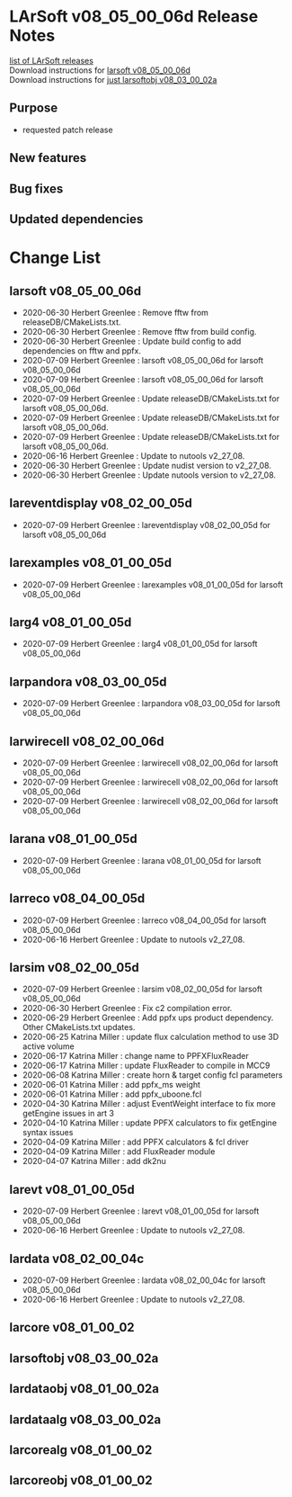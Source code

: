 # LArSoft v08_05_00_06d Release Notes



[list of LArSoft releases](LArSoft_release_list)  
Download instructions for [larsoft v08_05_00_06d](http://scisoft.fnal.gov/scisoft/bundles/larsoft/v08_05_00_06d/larsoft-v08_05_00_06d.html)  
Download instructions for [just larsoftobj v08_03_00_02a](http://scisoft.fnal.gov/scisoft/bundles/larsoftobj/v08_03_00_02a/larsoftobj-v08_03_00_02a.html)

## Purpose

-   requested patch release

## New features

## Bug fixes

## Updated dependencies

# Change List

## larsoft v08_05_00_06d

-   2020-06-30 Herbert Greenlee : Remove fftw from releaseDB/CMakeLists.txt.
-   2020-06-30 Herbert Greenlee : Remove fftw from build config.
-   2020-06-30 Herbert Greenlee : Update build config to add dependencies on fftw and ppfx.
-   2020-07-09 Herbert Greenlee : larsoft v08_05_00_06d for larsoft v08_05_00_06d
-   2020-07-09 Herbert Greenlee : larsoft v08_05_00_06d for larsoft v08_05_00_06d
-   2020-07-09 Herbert Greenlee : Update releaseDB/CMakeLists.txt for larsoft v08_05_00_06d.
-   2020-07-09 Herbert Greenlee : Update releaseDB/CMakeLists.txt for larsoft v08_05_00_06d.
-   2020-07-09 Herbert Greenlee : Update releaseDB/CMakeLists.txt for larsoft v08_05_00_06d.
-   2020-06-16 Herbert Greenlee : Update to nutools v2_27_08.
-   2020-06-30 Herbert Greenlee : Update nudist version to v2_27_08.
-   2020-06-30 Herbert Greenlee : Update nutools version to v2_27_08.

## lareventdisplay v08_02_00_05d

-   2020-07-09 Herbert Greenlee : lareventdisplay v08_02_00_05d for larsoft v08_05_00_06d

## larexamples v08_01_00_05d

-   2020-07-09 Herbert Greenlee : larexamples v08_01_00_05d for larsoft v08_05_00_06d

## larg4 v08_01_00_05d

-   2020-07-09 Herbert Greenlee : larg4 v08_01_00_05d for larsoft v08_05_00_06d

## larpandora v08_03_00_05d

-   2020-07-09 Herbert Greenlee : larpandora v08_03_00_05d for larsoft v08_05_00_06d

## larwirecell v08_02_00_06d

-   2020-07-09 Herbert Greenlee : larwirecell v08_02_00_06d for larsoft v08_05_00_06d
-   2020-07-09 Herbert Greenlee : larwirecell v08_02_00_06d for larsoft v08_05_00_06d
-   2020-07-09 Herbert Greenlee : larwirecell v08_02_00_06d for larsoft v08_05_00_06d

## larana v08_01_00_05d

-   2020-07-09 Herbert Greenlee : larana v08_01_00_05d for larsoft v08_05_00_06d

## larreco v08_04_00_05d

-   2020-07-09 Herbert Greenlee : larreco v08_04_00_05d for larsoft v08_05_00_06d
-   2020-06-16 Herbert Greenlee : Update to nutools v2_27_08.

## larsim v08_02_00_05d

-   2020-07-09 Herbert Greenlee : larsim v08_02_00_05d for larsoft v08_05_00_06d
-   2020-06-30 Herbert Greenlee : Fix c2 compilation error.
-   2020-06-29 Herbert Greenlee : Add ppfx ups product dependency. Other CMakeLists.txt updates.
-   2020-06-25 Katrina Miller : update flux calculation method to use 3D active volume
-   2020-06-17 Katrina Miller : change name to PPFXFluxReader
-   2020-06-17 Katrina Miller : update FluxReader to compile in MCC9
-   2020-06-08 Katrina Miller : create horn & target config fcl parameters
-   2020-06-01 Katrina Miller : add ppfx_ms weight
-   2020-06-01 Katrina Miller : add ppfx_uboone.fcl
-   2020-04-30 Katrina Miller : adjust EventWeight interface to fix more getEngine issues in art 3
-   2020-04-10 Katrina Miller : update PPFX calculators to fix getEngine syntax issues
-   2020-04-09 Katrina Miller : add PPFX calculators & fcl driver
-   2020-04-09 Katrina Miller : add FluxReader module
-   2020-04-07 Katrina Miller : add dk2nu

## larevt v08_01_00_05d

-   2020-07-09 Herbert Greenlee : larevt v08_01_00_05d for larsoft v08_05_00_06d
-   2020-06-16 Herbert Greenlee : Update to nutools v2_27_08.

## lardata v08_02_00_04c

-   2020-07-09 Herbert Greenlee : lardata v08_02_00_04c for larsoft v08_05_00_06d
-   2020-06-16 Herbert Greenlee : Update to nutools v2_27_08.

## larcore v08_01_00_02

## larsoftobj v08_03_00_02a

## lardataobj v08_01_00_02a

## lardataalg v08_03_00_02a

## larcorealg v08_01_00_02

## larcoreobj v08_01_00_02
